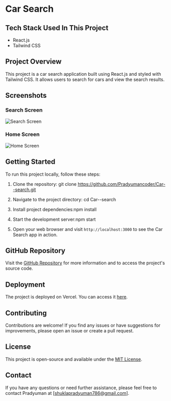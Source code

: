 # Car Search

## Tech Stack Used In This Project

- React.js
- Tailwind CSS

## Project Overview

This project is a car search application built using React.js and styled with Tailwind CSS. It allows users to search for cars and view the search results.

## Screenshots

### Search Screen
![Search Screen](https://github.com/Pradyumancoder/Car--search/assets/97114184/9440e7a0-2201-4ce7-8ef7-778c8edb2375)

### Home Screen
![Home Screen](https://github.com/Pradyumancoder/Car--search/assets/97114184/f5b9bfe7-4798-4810-8185-6225f4cdb19b)

## Getting Started

To run this project locally, follow these steps:

1. Clone the repository: git clone https://github.com/Pradyumancoder/Car--search.git
 
2. Navigate to the project directory: cd Car--search

3. Install project dependencies:npm install


4. Start the development server:npm start

5. Open your web browser and visit `http://localhost:3000` to see the Car Search app in action.

## GitHub Repository

Visit the [GitHub Repository](https://github.com/Pradyumancoder/Car--search) for more information and to access the project's source code.

## Deployment

The project is deployed on Vercel. You can access it [here](https://cars-assignment-fkeqw3b75-pradyumancoder.vercel.app/).

## Contributing

Contributions are welcome! If you find any issues or have suggestions for improvements, please open an issue or create a pull request.

## License

This project is open-source and available under the [MIT License](LICENSE).

## Contact

If you have any questions or need further assistance, please feel free to contact Pradyuman at [shuklapradyuman786@gmail.com].








